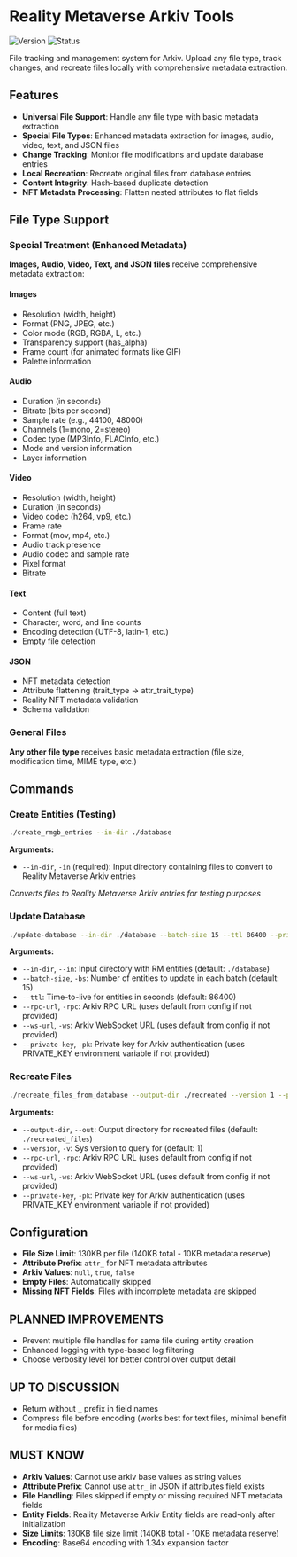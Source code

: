 # Reality Metaverse Arkiv Tools

![Version](https://img.shields.io/badge/version-v0.1.0-blue)
![Status](https://img.shields.io/badge/status-under%20development-orange)

File tracking and management system for Arkiv. Upload any file type, track changes, and recreate files locally with comprehensive metadata extraction.

## Features

- **Universal File Support**: Handle any file type with basic metadata extraction
- **Special File Types**: Enhanced metadata extraction for images, audio, video, text, and JSON files
- **Change Tracking**: Monitor file modifications and update database entries
- **Local Recreation**: Recreate original files from database entries
- **Content Integrity**: Hash-based duplicate detection
- **NFT Metadata Processing**: Flatten nested attributes to flat fields

## File Type Support

### Special Treatment (Enhanced Metadata)

**Images, Audio, Video, Text, and JSON files** receive comprehensive metadata extraction:

#### Images

- Resolution (width, height)
- Format (PNG, JPEG, etc.)
- Color mode (RGB, RGBA, L, etc.)
- Transparency support (has_alpha)
- Frame count (for animated formats like GIF)
- Palette information

#### Audio

- Duration (in seconds)
- Bitrate (bits per second)
- Sample rate (e.g., 44100, 48000)
- Channels (1=mono, 2=stereo)
- Codec type (MP3Info, FLACInfo, etc.)
- Mode and version information
- Layer information

#### Video

- Resolution (width, height)
- Duration (in seconds)
- Video codec (h264, vp9, etc.)
- Frame rate
- Format (mov, mp4, etc.)
- Audio track presence
- Audio codec and sample rate
- Pixel format
- Bitrate

#### Text

- Content (full text)
- Character, word, and line counts
- Encoding detection (UTF-8, latin-1, etc.)
- Empty file detection

#### JSON

- NFT metadata detection
- Attribute flattening (trait_type → attr_trait_type)
- Reality NFT metadata validation
- Schema validation

### General Files

**Any other file type** receives basic metadata extraction (file size, modification time, MIME type, etc.)

## Commands

### Create Entities (Testing)

```bash
./create_rmgb_entries --in-dir ./database
```

**Arguments:**

- `--in-dir`, `-in` (required): Input directory containing files to convert to Reality Metaverse Arkiv entries

_Converts files to Reality Metaverse Arkiv entries for testing purposes_

### Update Database

```bash
./update-database --in-dir ./database --batch-size 15 --ttl 86400 --private-key YOUR_PRIVATE_KEY
```

**Arguments:**

- `--in-dir`, `--in`: Input directory with RM entities (default: `./database`)
- `--batch-size`, `-bs`: Number of entities to update in each batch (default: 15)
- `--ttl`: Time-to-live for entities in seconds (default: 86400)
- `--rpc-url`, `-rpc`: Arkiv RPC URL (uses default from config if not provided)
- `--ws-url`, `-ws`: Arkiv WebSocket URL (uses default from config if not provided)
- `--private-key`, `-pk`: Private key for Arkiv authentication (uses PRIVATE_KEY environment variable if not provided)

### Recreate Files

```bash
./recreate_files_from_database --output-dir ./recreated --version 1 --private-key YOUR_PRIVATE_KEY
```

**Arguments:**

- `--output-dir`, `--out`: Output directory for recreated files (default: `./recreated_files`)
- `--version`, `-v`: Sys version to query for (default: 1)
- `--rpc-url`, `-rpc`: Arkiv RPC URL (uses default from config if not provided)
- `--ws-url`, `-ws`: Arkiv WebSocket URL (uses default from config if not provided)
- `--private-key`, `-pk`: Private key for Arkiv authentication (uses PRIVATE_KEY environment variable if not provided)

## Configuration

- **File Size Limit**: 130KB per file (140KB total - 10KB metadata reserve)
- **Attribute Prefix**: `attr_` for NFT metadata attributes
- **Arkiv Values**: `null`, `true`, `false`
- **Empty Files**: Automatically skipped
- **Missing NFT Fields**: Files with incomplete metadata are skipped

## PLANNED IMPROVEMENTS

- Prevent multiple file handles for same file during entity creation
- Enhanced logging with type-based log filtering
- Choose verbosity level for better control over output detail

## UP TO DISCUSSION

- Return without `_` prefix in field names
- Compress file before encoding (works best for text files, minimal benefit for media files)

## MUST KNOW

- **Arkiv Values**: Cannot use arkiv base values as string values
- **Attribute Prefix**: Cannot use `attr_` in JSON if attributes field exists
- **File Handling**: Files skipped if empty or missing required NFT metadata fields
- **Entity Fields**: Reality Metaverse Arkiv Entity fields are read-only after initialization
- **Size Limits**: 130KB file size limit (140KB total - 10KB metadata reserve)
- **Encoding**: Base64 encoding with 1.34x expansion factor
